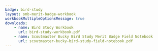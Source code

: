 ```yaml
---
badge: bird-study
layout: smb-merit-badge-workbook
workbookMultipleOptionsMessage: true
downloads:
    - name: Bird Study Workbook
      url: bird-study-workbook.pdf
	- name: Scoutmaster Bucky Bird Study Merit Badge Field Notebook
	  url: scoutmaster-bucky-bird-study-field-notebook.pdf
---
```

